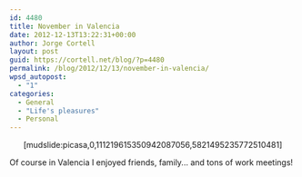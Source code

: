 ```yaml
---
id: 4480
title: November in Valencia
date: 2012-12-13T13:22:31+00:00
author: Jorge Cortell
layout: post
guid: https://cortell.net/blog/?p=4480
permalink: /blog/2012/12/13/november-in-valencia/
wpsd_autopost:
  - "1"
categories:
  - General
  - "Life's pleasures"
  - Personal
---
```

<p style="text-align: center">
  [mudslide:picasa,0,111219615350942087056,5821495235772510481]
</p>

Of course in Valencia I enjoyed friends, family... and tons of work meetings!